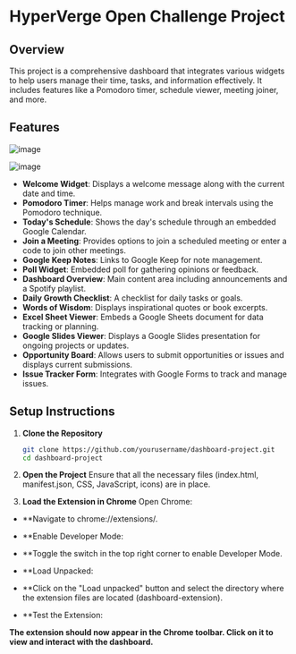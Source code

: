 # HyperVerge Open Challenge Project

## Overview

This project is a comprehensive dashboard that integrates various widgets to help users manage their time, tasks, and information effectively. It includes features like a Pomodoro timer, schedule viewer, meeting joiner, and more.

## Features

![image](https://github.com/user-attachments/assets/947e43f6-4a9c-4799-876a-7aa815494a0b)

![image](https://github.com/user-attachments/assets/5b321c22-9976-4f98-87fa-fffb68986b45)


- **Welcome Widget**: Displays a welcome message along with the current date and time.
- **Pomodoro Timer**: Helps manage work and break intervals using the Pomodoro technique.
- **Today's Schedule**: Shows the day's schedule through an embedded Google Calendar.
- **Join a Meeting**: Provides options to join a scheduled meeting or enter a code to join other meetings.
- **Google Keep Notes**: Links to Google Keep for note management.
- **Poll Widget**: Embedded poll for gathering opinions or feedback.
- **Dashboard Overview**: Main content area including announcements and a Spotify playlist.
- **Daily Growth Checklist**: A checklist for daily tasks or goals.
- **Words of Wisdom**: Displays inspirational quotes or book excerpts.
- **Excel Sheet Viewer**: Embeds a Google Sheets document for data tracking or planning.
- **Google Slides Viewer**: Displays a Google Slides presentation for ongoing projects or updates.
- **Opportunity Board**: Allows users to submit opportunities or issues and displays current submissions.
- **Issue Tracker Form**: Integrates with Google Forms to track and manage issues.

## Setup Instructions



1. **Clone the Repository**
   ```bash
   git clone https://github.com/yourusername/dashboard-project.git
   cd dashboard-project


2. **Open the Project**
Ensure that all the necessary files (index.html, manifest.json, CSS, JavaScript, icons) are in place.

3. **Load the Extension in Chrome**
Open Chrome:

- **Navigate to chrome://extensions/.
- **Enable Developer Mode:

- **Toggle the switch in the top right corner to enable Developer Mode.
- **Load Unpacked:
- **Click on the "Load unpacked" button and select the directory where the extension files are located (dashboard-extension).
- **Test the Extension:

**The extension should now appear in the Chrome toolbar. Click on it to view and interact with the dashboard.**

